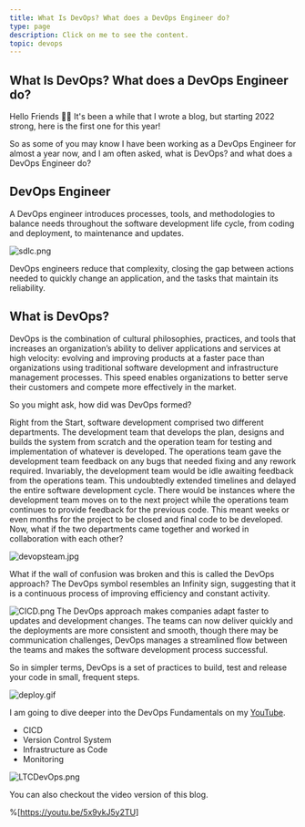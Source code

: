 ```yaml
---
title: What Is DevOps? What does a DevOps Engineer do?
type: page
description: Click on me to see the content.
topic: devops
---
```

## What Is DevOps? What does a DevOps Engineer do?

Hello Friends 👋🏾
It's been a while that I wrote a blog, but starting 2022 strong, here is the first one for this year!

So as some of you may know I have been working as a DevOps Engineer for almost a year now, and I am often asked, what is DevOps? and what does a DevOps Engineer do?

## DevOps Engineer

A DevOps engineer introduces processes, tools, and methodologies to balance needs throughout the software development life cycle, from coding and deployment, to maintenance and updates.

![sdlc.png](https://cdn.hashnode.com/res/hashnode/image/upload/v1643039504339/QsaGyzFGp.png)

DevOps engineers reduce that complexity, closing the gap between actions needed to quickly change an application, and the tasks that maintain its reliability.

## What is DevOps?

DevOps is the combination of cultural philosophies, practices, and tools that increases an organization’s ability to deliver applications and services at high velocity: evolving and improving products at a faster pace than organizations using traditional software development and infrastructure management processes. This speed enables organizations to better serve their customers and compete more effectively in the market.

So you might ask, how did was DevOps formed?

Right from the Start, software development comprised two different departments. The development team that develops the plan, designs and builds the system from scratch and the operation team for testing and implementation of whatever is developed. The operations team gave the development team feedback on any bugs that needed fixing and any rework required. Invariably, the development team would be idle awaiting feedback from the operations team. This undoubtedly extended timelines and delayed the entire software development cycle. There would be instances where the development team moves on to the next project while the operations team continues to provide feedback for the previous code. This meant weeks or even months for the project to be closed and final code to be developed. Now, what if the two departments came together and worked in collaboration with each other?

![devopsteam.jpg](https://cdn.hashnode.com/res/hashnode/image/upload/v1643039642295/4IqCMMiSc.jpeg)

What if the wall of confusion was broken and this is called the DevOps approach?
The DevOps symbol resembles an Infinity sign, suggesting that it is a continuous process of improving efficiency and constant activity.

![CICD.png](https://cdn.hashnode.com/res/hashnode/image/upload/v1643039663051/stghNXsyr.png)
The DevOps approach makes companies adapt faster to updates and development changes. The teams can now deliver quickly and the deployments are more consistent and smooth, though there may be communication challenges, DevOps manages a streamlined flow between the teams and makes the software development process successful.

So in simpler terms, DevOps is a set of practices to build, test and release your code in small, frequent steps.

![deploy.gif](https://cdn.hashnode.com/res/hashnode/image/upload/v1643039746161/X5b6mJFP5.gif)

I am going to dive deeper into the DevOps Fundamentals on my [YouTube](https://www.youtube.com/channel/UCtLwBE6ZNXnQdQp5o36BUxA).

- CICD
- Version Control System
- Infrastructure as Code
- Monitoring

![LTCDevOps.png](https://cdn.hashnode.com/res/hashnode/image/upload/v1643039872880/kscjtw-r5.png)

You can also checkout the video version of this blog.

%[https://youtu.be/5x9ykJ5y2TU]

